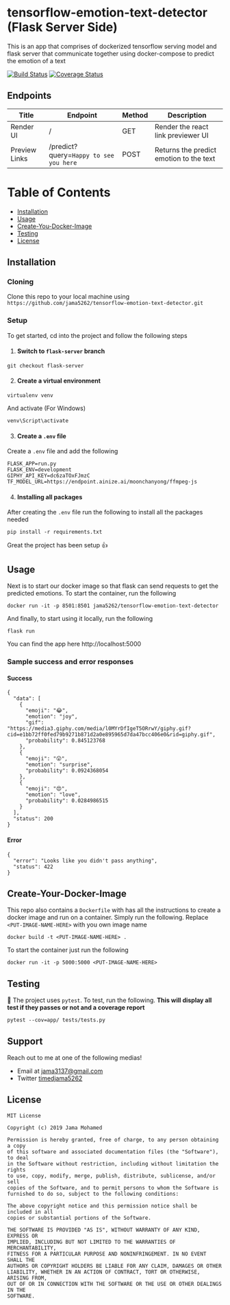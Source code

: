 # tensorflow-emotion-text-detector (Flask Server Side)

This is an app that comprises of dockerized tensorflow serving model and flask server that communicate together using docker-compose to predict the emotion of a text

[![Build Status](https://travis-ci.org/jama5262/tensorflow-emotion-text-detector.svg?branch=flask-server)](https://travis-ci.org/jama5262/tensorflow-emotion-text-detector)
[![Coverage Status](https://coveralls.io/repos/github/jama5262/tensorflow-emotion-text-detector/badge.svg?branch=flask-server)](https://coveralls.io/github/jama5262/tensorflow-emotion-text-detector?branch=flask-server)

## Endpoints
| Title | Endpoint | Method | Description |
| ------------- | ------------- | ------------- | ------------- |
| Render UI  | /  | GET  | Render the react link previewer UI  |
| Preview Links  | /predict?query=`Happy to see you here`  | POST  | Returns the predict emotion to the text  |

# Table of Contents
- [Installation](#installation)
- [Usage](#usage)
- [Create-You-Docker-Image](create-your-docker-image)
- [Testing](#testing)
- [License](#license)

## Installation

### Cloning
Clone this repo to your local machine using `https://github.com/jama5262/tensorflow-emotion-text-detector.git`

### Setup
To get started, cd into the project and follow the following steps
1. #### Switch to `flask-server` branch
```
git checkout flask-server
```

2. #### Create a virtual environment

```
virtualenv venv
```

And activate (For Windows)

```
venv\Script\activate
```

3. #### Create a `.env` file
Create a `.env` file and add the following
```
FLASK_APP=run.py
FLASK_ENV=development
GIPHY_API_KEY=dc6zaTOxFJmzC
TF_MODEL_URL=https://endpoint.ainize.ai/moonchanyong/ffmpeg-js
```

4. #### Installing all packages
After creating the `.env` file run the following to install all the packages needed
```
pip install -r requirements.txt
```
Great the project has been setup 👍

## Usage

Next is to start our docker image so that flask can send requests to get the predicted emotions. To start the container, run the following

```
docker run -it -p 8501:8501 jama5262/tensorflow-emotion-text-detector
```

And finally, to start using it locally, run the following
```
flask run
```

You can find the app here http://localhost:5000

### Sample success and error responses
#### Success
```
{
  "data": [
    {
      "emoji": "😂",
      "emotion": "joy",
      "gif": "https://media3.giphy.com/media/l0MYrDfIgeT5ORrwY/giphy.gif?cid=e1bb72ff0fed79b9271b871d2a0e895965d7da47bcc406e0&rid=giphy.gif",
      "probability": 0.845123768
    },
    {
      "emoji": "😲",
      "emotion": "surprise",
      "probability": 0.0924368054
    },
    {
      "emoji": "😍",
      "emotion": "love",
      "probability": 0.0284986515
    }
  ],
  "status": 200
}
```
#### Error
```
{
  "error": "Looks like you didn't pass anything",
  "status": 422
}
```

## Create-Your-Docker-Image

This repo also contains a `Dockerfile` with has all the instructions to create a docker image and run on a container. Simply run the following. Replace `<PUT-IMAGE-NAME-HERE>` with you own image name

```
docker build -t <PUT-IMAGE-NAME-HERE> .
```

To start the container just run the following

```
docker run -it -p 5000:5000 <PUT-IMAGE-NAME-HERE>
```

## Testing

🧪 The project uses `pytest`. To test, run the following. **This will display all test if they passes or not and a coverage report**

```
pytest --cov=app/ tests/tests.py
```

## Support

Reach out to me at one of the following medias!

- Email at jama3137@gmail.com
- Twitter [timedjama5262](https://twitter.com/timedjama5262)

## License

```
MIT License

Copyright (c) 2019 Jama Mohamed

Permission is hereby granted, free of charge, to any person obtaining a copy
of this software and associated documentation files (the "Software"), to deal
in the Software without restriction, including without limitation the rights
to use, copy, modify, merge, publish, distribute, sublicense, and/or sell
copies of the Software, and to permit persons to whom the Software is
furnished to do so, subject to the following conditions:

The above copyright notice and this permission notice shall be included in all
copies or substantial portions of the Software.

THE SOFTWARE IS PROVIDED "AS IS", WITHOUT WARRANTY OF ANY KIND, EXPRESS OR
IMPLIED, INCLUDING BUT NOT LIMITED TO THE WARRANTIES OF MERCHANTABILITY,
FITNESS FOR A PARTICULAR PURPOSE AND NONINFRINGEMENT. IN NO EVENT SHALL THE
AUTHORS OR COPYRIGHT HOLDERS BE LIABLE FOR ANY CLAIM, DAMAGES OR OTHER
LIABILITY, WHETHER IN AN ACTION OF CONTRACT, TORT OR OTHERWISE, ARISING FROM,
OUT OF OR IN CONNECTION WITH THE SOFTWARE OR THE USE OR OTHER DEALINGS IN THE
SOFTWARE.
```
